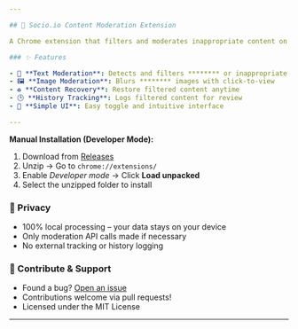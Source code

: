 ```yaml
---

## 🚀 Socio.io Content Moderation Extension

A Chrome extension that filters and moderates inappropriate content on the web.

### ✨ Features

- 🧹 **Text Moderation**: Detects and filters ******** or inappropriate text
- 🖼️ **Image Moderation**: Blurs ******** images with click-to-view
- ♻️ **Content Recovery**: Restore filtered content anytime
- 🕒 **History Tracking**: Logs filtered content for review
- 🧭 **Simple UI**: Easy toggle and intuitive interface

---
```

**Manual Installation (Developer Mode):**
1. Download from [Releases](https://github.com/yourusername/socio-io/releases)
2. Unzip → Go to `chrome://extensions/`
3. Enable *Developer mode* → Click **Load unpacked**
4. Select the unzipped folder to install

### 🔐 Privacy

* 100% local processing – your data stays on your device
* Only moderation API calls made if necessary
* No external tracking or history logging

### 🙌 Contribute & Support

* Found a bug? [Open an issue](https://github.com/yourusername/socio-io/issues)
* Contributions welcome via pull requests!
* Licensed under the MIT License
  
---
